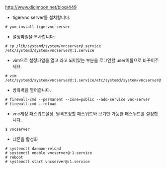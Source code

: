 http://www.digimoon.net/blog/449

- tigervnc server를 설치합니다.
```
# yum install tigervnc-server
```

- 설정파일을 복사합니다.
```
# cp /lib/systemd/system/vncserver@.service /etc/systemd/system/vncserver@:1.service
```

- vim으로 설정파일을 열고 <USER> 라고 되어있는 부분을 로그인할 user이름으로 바꾸어주세요.
```
# vim /etc/systemd/system/vncserver@:1.service/etc/systemd/system/vncserver@:1.service
```

- 방화벽을 열어줍니다.
```
# firewall-cmd --permanent --zone=public --add-service vnc-server
# firewall-cmd --reload
```

- vnc계정 패스워드설정. 원격조정할 패스워드와 보기만 가능한 패스워드를 설정합니다.
```
$ vncserver                                                                                
```

- 데몬을 활성화
```
# systemctl daemon-reload
# systemctl enable vncserver@:1.service
# reboot
# systemctl start vncserver@:1.service
```
